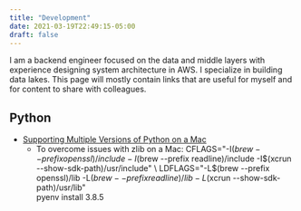 ```yaml
---
title: "Development"
date: 2021-03-19T22:49:15-05:00
draft: false
---
```


I am a backend engineer focused on the data and middle layers with experience designing system architecture in AWS. I specialize in building data lakes. This page will mostly contain links that are useful for myself and for content to share with colleagues.

## Python

- [Supporting Multiple Versions of Python on a Mac](https://weknowinc.com/blog/running-multiple-python-versions-mac-osx)
    - To overcome issues with zlib on a Mac: 
      CFLAGS="-I$(brew --prefix openssl)/include -I$(brew --prefix readline)/include -I$(xcrun --show-sdk-path)/usr/include" \
      LDFLAGS="-L$(brew --prefix openssl)/lib -L$(brew --prefix readline)/lib -L$(xcrun --show-sdk-path)/usr/lib" \
      pyenv install 3.8.5